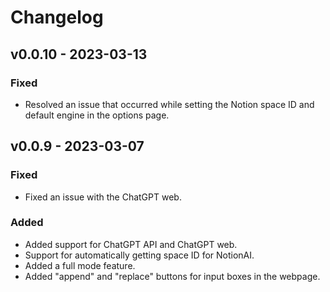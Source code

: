 # Changelog

## v0.0.10 - 2023-03-13
### Fixed
- Resolved an issue that occurred while setting the Notion space ID and default engine in the options page.

## v0.0.9 - 2023-03-07

### Fixed
- Fixed an issue with the ChatGPT web.

### Added
- Added support for ChatGPT API and ChatGPT web.
- Support for automatically getting space ID for NotionAI.
- Added a full mode feature.
- Added "append" and "replace" buttons for input boxes in the webpage.
